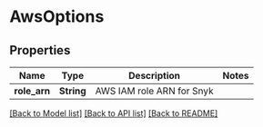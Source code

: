 # AwsOptions

## Properties

Name | Type | Description | Notes
------------ | ------------- | ------------- | -------------
**role_arn** | **String** | AWS IAM role ARN for Snyk | 

[[Back to Model list]](../README.md#documentation-for-models) [[Back to API list]](../README.md#documentation-for-api-endpoints) [[Back to README]](../README.md)


